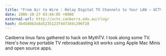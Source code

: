 ```yaml
---
title: "From Air to Wire : Relay Digital TV Channels to Your LAN — UCTV"
date: 2006-10-27 03:44:05 +0000
external-url: http://uctv.canberra.edu.au/clug/
hash: db4580b3a8a5235123f447344c296f28
---
```


Canberra linux fans gathered to hack on MythTV. I took along some TV. Here's how my portable TV rebroadcasting kit works using Apple Mac Minis and open source apps.
